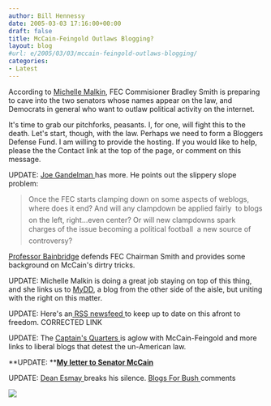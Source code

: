 ```yaml
---
author: Bill Hennessy
date: 2005-03-03 17:16:00+00:00
draft: false
title: McCain-Feingold Outlaws Blogging?
layout: blog
#url: e/2005/03/03/mccain-feingold-outlaws-blogging/
categories:
- Latest
---
```


According to [Michelle Malkin](https://michellemalkin.com/archives/001654.htm), FEC Commisioner Bradley Smith is preparing to cave into the two senators whose names appear on the law, and Democrats in general who want to outlaw political activity on the internet.




It's time to grab our pitchforks, peasants. I, for one, will fight this to the death. Let's start, though, with the law. Perhaps we need to form a Bloggers Defense Fund. I am willing to provide the hosting. If you would like to help, please the the Contact link at the top of the page, or comment on this message.




UPDATE: [Joe Gandelman ](https://www.themoderatevoice.com/posts/1109874936.shtml)has more. He points out the slippery slope problem:




> 

> 
> Once the FEC starts clamping down on some aspects of weblogs, where does it end? And will any clampdown be applied fairly  to blogs on the left, right...even center? Or will new clampdowns spark charges of the issue becoming a political football  a new source of controversy?   

> 
> 




[Professor Bainbridge](https://www.professorbainbridge.com/2005/03/thanks_you_sena.html) defends FEC Chairman Smith and provides some background on McCain's dirtry tricks.




UPDATE: Michelle Malkin is doing a great job staying on top of this thing, and she links us to [MyDD](https://www.mydd.com/story/2005/3/3/10315/46402), a blog from the other side of the aisle, but uniting with the right on this matter.




UPDATE: Here's an[ RSS newsfeed ](https://www.technorati.com/watchlists/rss.html?wid=43557)to keep up to date on this afront to freedom. CORRECTED LINK




UPDATE: The [Captain's Quarters ](https://www.captainsquartersblog.com/mt/archives/003978.php)is aglow with McCain-Feingold and more links to liberal blogs that detest the un-American law.




**UPDATE: **[**My letter to Senator McCain**](https://blog.billhennessy.com/blogs/hennessys_view/archive/2005/03/03/1292.aspx)




UPDATE: [Dean Esmay ](https://www.deanesmay.com/posts/1109924457.shtml)breaks his silence. [Blogs For Bush ](https://www.blogsforbush.com/mt/archives/003854.html)comments

![](https://blog.billhennessy.com/aggbug.aspx?PostID=1288)

